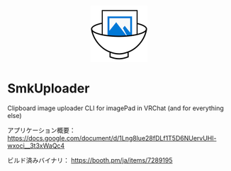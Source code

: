 <div align="center">
	<img src="./Booth/icon.png" alt="logo" height="128" />
</div>

# SmkUploader
Clipboard image uploader CLI for imagePad in VRChat (and for everything else)

アプリケーション概要： https://docs.google.com/document/d/1Lng8lue28fDLf1T5D6NUervUHl-wxoci__3t3xWaQc4

ビルド済みバイナリ： https://booth.pm/ja/items/7289195